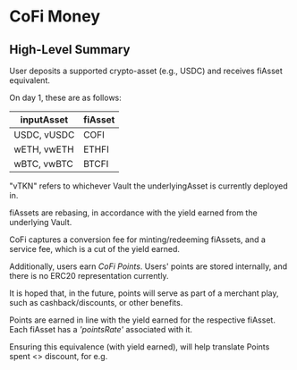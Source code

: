 # CoFi Money

## High-Level Summary
User deposits a supported crypto-asset (e.g., USDC) and receives fiAsset equivalent.

On day 1, these are as follows:

inputAsset  | fiAsset
------------- | -------------
USDC, vUSDC  | COFI
wETH, vwETH  | ETHFI
wBTC, vwBTC  | BTCFI

"vTKN" refers to whichever Vault the underlyingAsset is currently deployed in.

fiAssets are rebasing, in accordance with the yield earned from the underlying Vault.

CoFi captures a conversion fee for minting/redeeming fiAssets, and a service fee, which is a cut of the yield earned.

Additionally, users earn _CoFi Points_. Users' points are stored internally, and there is no ERC20 representation currently.

It is hoped that, in the future, points will serve as part of a merchant play, such as cashback/discounts, or other benefits.

Points are earned in line with the yield earned for the respective fiAsset. Each fiAsset has a _'pointsRate'_ associated with it.

Ensuring this equivalence (with yield earned), will help translate Points spent <> discount, for e.g.
